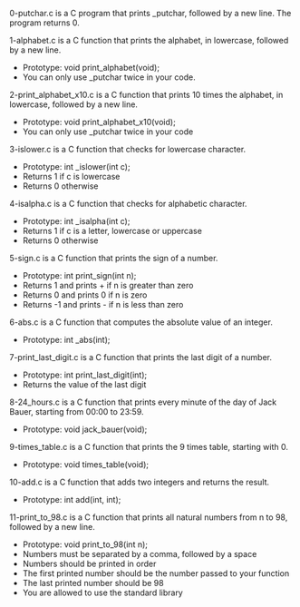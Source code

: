0-putchar.c is a C program that prints \_putchar, followed by a new line. The program returns 0.

1-alphabet.c is a C function that prints the alphabet, in lowercase, followed by a new line.
- Prototype: void print_alphabet(void);
- You can only use \_putchar twice in your code.

2-print_alphabet_x10.c is a C function that prints 10 times the alphabet, in lowercase, followed by a new line.
- Prototype: void print_alphabet_x10(void);
- You can only use \_putchar twice in your code

3-islower.c is a C function that checks for lowercase character.
- Prototype: int \_islower(int c);
- Returns 1 if c is lowercase
- Returns 0 otherwise

4-isalpha.c is a C function that checks for alphabetic character.
- Prototype: int \_isalpha(int c);
- Returns 1 if c is a letter, lowercase or uppercase
- Returns 0 otherwise

5-sign.c is a C function that prints the sign of a number.
- Prototype: int print_sign(int n);
- Returns 1 and prints + if n is greater than zero
- Returns 0 and prints 0 if n is zero
- Returns -1 and prints - if n is less than zero

6-abs.c is a C function that computes the absolute value of an integer.
- Prototype: int \_abs(int);

7-print_last_digit.c is a C function that prints the last digit of a number.
- Prototype: int print_last_digit(int);
- Returns the value of the last digit

8-24_hours.c is a C function that prints every minute of the day of Jack Bauer, starting from 00:00 to 23:59.
- Prototype: void jack_bauer(void);

9-times_table.c is a C function that prints the 9 times table, starting with 0.
- Prototype: void times_table(void);

10-add.c is a C function that  adds two integers and returns the result.
- Prototype: int add(int, int);

11-print_to_98.c is a C function that prints all natural numbers from n to 98, followed by a new line.
- Prototype: void print_to_98(int n);
- Numbers must be separated by a comma, followed by a space
- Numbers should be printed in order
- The first printed number should be the number passed to your function
- The last printed number should be 98
- You are allowed to use the standard library
